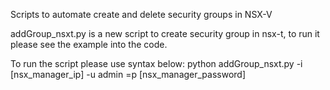 Scripts to automate create and delete security groups in NSX-V

addGroup_nsxt.py is a new script to create security group in nsx-t, to run it please see the example into the code.


To run the script please use syntax below:
python addGroup_nsxt.py -i [nsx_manager_ip] -u admin =p [nsx_manager_password]
